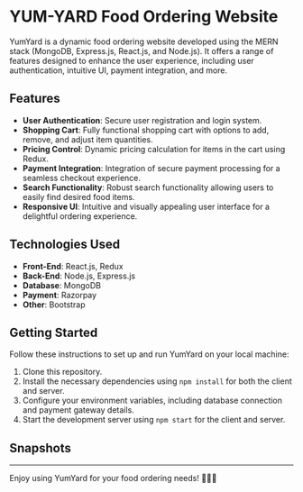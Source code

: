 
# YUM-YARD Food Ordering Website 

YumYard is a dynamic food ordering website developed using the MERN stack (MongoDB, Express.js, React.js, and Node.js). It offers a range of features designed to enhance the user experience, including user authentication, intuitive UI, payment integration, and more.

## Features

- **User Authentication**: Secure user registration and login system.
- **Shopping Cart**: Fully functional shopping cart with options to add, remove, and adjust item quantities.
- **Pricing Control**: Dynamic pricing calculation for items in the cart using Redux.
- **Payment Integration**: Integration of secure payment processing for a seamless checkout experience.
- **Search Functionality**: Robust search functionality allowing users to easily find desired food items.
- **Responsive UI**: Intuitive and visually appealing user interface for a delightful ordering experience.

## Technologies Used

- **Front-End**: React.js, Redux
- **Back-End**: Node.js, Express.js
- **Database**: MongoDB
- **Payment**: Razorpay 
- **Other**: Bootstrap

## Getting Started

Follow these instructions to set up and run YumYard on your local machine:

1. Clone this repository.
2. Install the necessary dependencies using `npm install` for both the client and server.
3. Configure your environment variables, including database connection and payment gateway details.
4. Start the development server using `npm start` for the client and server.

## Snapshots




---

Enjoy using YumYard for your food ordering needs! 🍔🍕🍰

